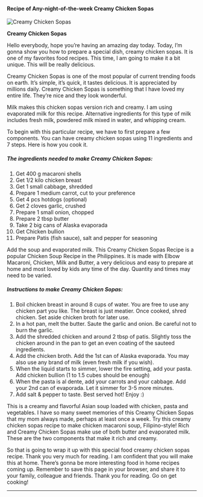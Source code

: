             

#### Recipe of Any-night-of-the-week Creamy Chicken Sopas

![Creamy Chicken Sopas](https://img-global.cpcdn.com/recipes/875c9d378299a14d/751x532cq70/creamy-chicken-sopas-recipe-main-photo.jpg)

**Creamy Chicken Sopas**

Hello everybody, hope you’re having an amazing day today. Today, I’m gonna show you how to prepare a special dish, creamy chicken sopas. It is one of my favorites food recipes. This time, I am going to make it a bit unique. This will be really delicious.

Creamy Chicken Sopas is one of the most popular of current trending foods on earth. It’s simple, it’s quick, it tastes delicious. It is appreciated by millions daily. Creamy Chicken Sopas is something that I have loved my entire life. They’re nice and they look wonderful.

Milk makes this chicken sopas version rich and creamy. I am using evaporated milk for this recipe. Alternative ingredients for this type of milk includes fresh milk, powdered milk mixed in water, and whipping cream.

To begin with this particular recipe, we have to first prepare a few components. You can have creamy chicken sopas using 11 ingredients and 7 steps. Here is how you cook it.

##### The ingredients needed to make Creamy Chicken Sopas:

1.  Get 400 g macaroni shells
2.  Get 1/2 kilo chicken breast
3.  Get 1 small cabbage, shredded
4.  Prepare 1 medium carrot, cut to your preference
5.  Get 4 pcs hotdogs (optional)
6.  Get 2 cloves garlic, crushed
7.  Prepare 1 small onion, chopped
8.  Prepare 2 tbsp butter
9.  Take 2 big cans of Alaska evaporada
10.  Get Chicken bullion
11.  Prepare Patis (fish sauce), salt and pepper for seasoning

Add the soup and evaporated milk. This Creamy Chicken Sopas Recipe is a popular Chicken Soup Recipe in the Philippines. It is made with Elbow Macaroni, Chicken, Milk and Butter, a very delicious and easy to prepare at home and most loved by kids any time of the day. Quantity and times may need to be varied.

##### Instructions to make Creamy Chicken Sopas:

1.  Boil chicken breast in around 8 cups of water. You are free to use any chicken part you like. The breast is just meatier. Once cooked, shred chicken. Set aside chicken broth for later use.
2.  In a hot pan, melt the butter. Saute the garlic and onion. Be careful not to burn the garlic.
3.  Add the shredded chicken and around 2 tbsp of patis. Slightly toss the chicken around in the pan to get an even coating of the sauteed ingredients.
4.  Add the chicken broth. Add the 1st can of Alaska evaporada. You may also use any brand of milk (even fresh milk if you wish).
5.  When the liquid starts to simmer, lower the fire setting, add your pasta. Add chicken bullion (1 to 1.5 cubes should be enough)
6.  When the pasta is al dente, add your carrots and your cabbage. Add your 2nd can of evaporada. Let it simmer for 3-5 more minutes.
7.  Add salt & pepper to taste. Best served hot! Enjoy :)

This is a creamy and flavorful Asian soup loaded with chicken, pasta and vegetables. I have so many sweet memories of this Creamy Chicken Sopas that my mom always made, perhaps at least once a week. Try this creamy chicken sopas recipe to make chicken macaroni soup, Filipino-style! Rich and Creamy Chicken Sopas make use of both butter and evaporated milk. These are the two components that make it rich and creamy.

So that is going to wrap it up with this special food creamy chicken sopas recipe. Thank you very much for reading. I am confident that you will make this at home. There’s gonna be more interesting food in home recipes coming up. Remember to save this page in your browser, and share it to your family, colleague and friends. Thank you for reading. Go on get cooking!

* * *